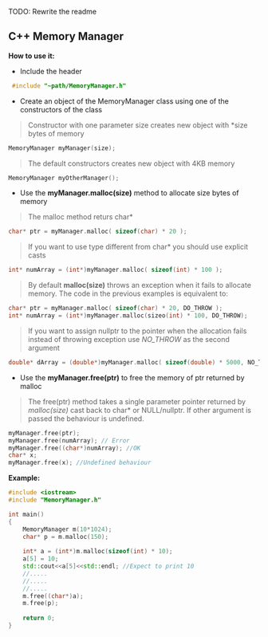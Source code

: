 TODO: Rewrite the readme
## C++ Memory Manager	

**How to use it:**
* Include the header
```C++
 #include "~path/MemoryManager.h"
```
* Create an object of the MemoryManager class using one of the constructors of the class

> Constructor with one parameter size creates new object with *size bytes of memory
```C++
MemoryManager myManager(size);
```

> The default constructors creates new object with 4KB memory
```C++
MemoryManager myOtherManager();
```

* Use the **myManager.malloc(size)** method to allocate size bytes of memory
> The malloc method returs char* 
```C++
char* ptr = myManager.malloc( sizeof(char) * 20 );
```

> If you want to use type different from char* you should use explicit casts
```C++
int* numArray = (int*)myManager.malloc( sizeof(int) * 100 );
```

> By default **malloc(size)** throws an exception when it fails to allocate memory. The code in the previous examples is equivalent to:
```C++
char* ptr = myManager.malloc( sizeof(char) * 20, DO_THROW );
int* numArray = (int*)myManager.malloc(sizeo(int) * 100, DO_THROW);
```

> If you want to assign nullptr to the pointer when the allocation fails instead of throwing exception use *NO_THROW* as the second argument
```C++
double* dArray = (double*)myManager.malloc( sizeof(double) * 5000, NO_THROW);
```

* Use the **myManager.free(ptr)** to free the memory of ptr returned by malloc
> The free(ptr) method takes a single parameter pointer returned by *malloc(size)* cast back to char* or NULL/nullptr. If other argument is passed the behaviour is undefined.
```C++
myManager.free(ptr);
myManager.free(numArray); // Error
myManager.free((char*)numArray); //OK
char* x;
myManager.free(x); //Undefined behaviour
```
**Example:**
```C++
#include <iostream>
#include "MemoryManager.h"

int main()
{
	MemoryManager m(10*1024);
	char* p = m.malloc(150);
	
	int* a = (int*)m.malloc(sizeof(int) * 10);
	a[5] = 10;
	std::cout<<a[5]<<std::endl; //Expect to print 10
	//.....
	//.....
	//.....
	m.free((char*)a);
	m.free(p);
	
	return 0;
}
```